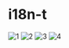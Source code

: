 # i18n-t

 ![1](https://img.shields.io/badge/LICENSE-MIT-blue.svg) ![2](https://img.shields.io/badge/CN-ESIDE-orange.svg?longCache=true) ![3](https://img.shields.io/badge/VERSION-v0.0.1-red.svg?longCache=true) ![4](https://img.shields.io/badge/AUTHOR-LEOBOD-green.svg?longCache=true)

